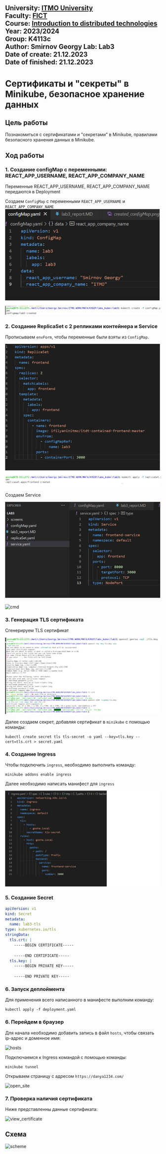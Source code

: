 
University: [ITMO University](https://itmo.ru/ru/)  
Faculty: [FICT](https://fict.itmo.ru)  
Course: [Introduction to distributed technologies](https://github.com/itmo-ict-faculty/introduction-to-distributed-technologies)  
Year: 2023/2024  
Group: K4113c  
Author: Smirnov Georgy 
Lab: Lab3  
Date of create: 21.12.2023  
Date of finished: 21.12.2023
---
# Сертификаты и "секреты" в Minikube, безопасное хранение данных
## Цель работы
Познакомиться с сертификатами и "секретами" в Minikube, правилами безопасного хранения данных в Minikube.
## Ход работы
### 1. Cоздание configMap с переменными: REACT_APP_USERNAME, REACT_APP_COMPANY_NAME
Переменные REACT_APP_USERNAME, REACT_APP_COMPANY_NAME передаются в Deployment

Создаем `ConfigMap` с переменными `REACT_APP_USERNAME` и `REACT_APP_COMPANY_NAME`
![ConfigMap](screens/ConfigMap.png)

![cmd](screens/created_configMap.png)

### 2. Создание ReplicaSet с 2 репликами контейнера и Service
Прописываем `envForm`, чтобы переменные были взяты из `ConfigMap`.

![ConfigMap](screens/ReplicaSet.png)

![cmd](screens/created_replicaSet.png)

Создаем Service

![ConfigMap](screens/service.png)

![cmd](screens/service_created.png)

### 3. Генерация TLS сертификата
Сгенерируем TLS сертификат

![generate_key](screens/generate_key.png)
![generate_cert](screens/generate_cert.png)


Далее создаем секрет, добавляя сертификат в `minikube` с помощью команды:
```
kubectl create secret tls tls-secret -o yaml --key=tls.key --cert=tls.crt > secret.yaml
```

### 4. Создание Ingress
Чтобы подключить `ingress`, необходимо выполнить команду:
```
minikube addons enable ingress
```

Далее необходимо написать манифест для `ingress`

![ingress](screens/ingress.png)

### 5. Создание Secret
```yml
apiVersion: v1
kind: Secret
metadata:
  name: lab3-tls
type: kubernetes.io/tls
stringData:
  tls.crt: |
    -----BEGIN CERTIFICATE-----

    -----END CERTIFICATE-----
  tls.key: |
    -----BEGIN PRIVATE KEY-----

    -----END PRIVATE KEY-----
```

### 6. Запуск деплоймента
Для применения всего написанного в манифесте выполним команду:
```
kubectl apply -f deployment.yaml
```

### 6. Перейдем в браузер
Для начала необходимо добавить запись в файл `hosts`, чтобы связать ip-адрес и доменное имя:

![hosts](pic/pic4.png)

Подключаемся к Ingress командой с помощью команды:
```
minikube tunnel
```

Открываем страницу с адресом  `https://danya1234.com/`

![open_site](pic/pic1.png)

### 7. Проверка наличия сертификата
Ниже представленны данные сертификата:

![view_certificate](pic/pic2.png)

## Схема

![scheme](pic/pic5.png)
